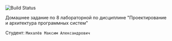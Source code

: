![Build Status](https://github.com/handlest/Lab8/actions/workflows/build.yml/badge.svg)

Домашнее задание по 8 лабораторной по дисциплине "Проектирование и архитектура программных систем"

Студент: `Михалёв Максим Александрович`
